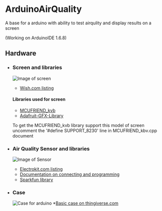 # ArduinoAirQuality
A base for a arduino with ability to test airqulity and display results on a screen

(Working on ArduinoIDE 1.6.8)

## Hardware

* ### Screen and libraries
  ![Image of screen](https://contestimg.wish.com/api/webimage/58768fc06dd28e28363b5ac5-0-large?cache_buster=11580d4532c78193565015796df82d6e)

  * [Wish.com listing](https://www.wish.com/product/58768fc06dd28e28363b5ac5?&share=web)

  #### Libraries used for screen
  * [MCUFRIEND_kvb](https://github.com/prenticedavid/MCUFRIEND_kbv)
  * [Adafruit-GFX-Library](https://github.com/adafruit/Adafruit-GFX-Library)

  To get the MCUFRIEND_kvb library support this model of screen uncomment the '#define SUPPORT_8230' line in MCUFRIEND_kbv.cpp document




* ### Air Quality Sensor and libraries
  ![Image of Sensor](https://cdn.sparkfun.com/r/500-500/assets/parts/1/2/1/3/2/14193-01.jpg)

  * [Electrokit.com listing](https://www.electrokit.com/produkt/luftkvalitetssensor-ccs811-monterad-pa-kort/)
  * [Documentation on connecting and programming](https://learn.sparkfun.com/tutorials/ccs811-air-quality-breakout-hookup-guide#arduino-library-and-usage)
  * [Sparkfun library](https://github.com/sparkfun/SparkFun_CCS811_Arduino_Library/)
  
* ### Case
  ![Case for arduino](https://cdn.thingiverse.com/assets/95/5f/7b/c4/30/ArduinoCase.PNG)
  *[Basic case on thingiverse.com](https://www.thingiverse.com/thing:4293338)

